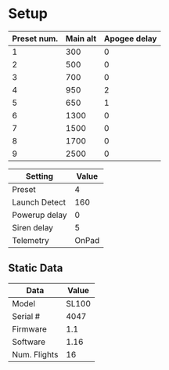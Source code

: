 # Setup

| Preset num. | Main alt | Apogee delay |
| ----------- | -------- | ------------ |
| 1           | 300      | 0            |
| 2           | 500      | 0            |
| 3           | 700      | 0            |
| 4           | 950      | 2            |
| 5           | 650      | 1            |
| 6           | 1300     | 0            |
| 7           | 1500     | 0            |
| 8           | 1700     | 0            |
| 9           | 2500     | 0            |

| Setting | Value |
| ------- | ----- |
| Preset  | 4     |
| Launch Detect | 160 |
| Powerup delay | 0 |
| Siren delay | 5 |
| Telemetry | OnPad |

## Static Data

| Data | Value |
| ---- | ----- |
| Model | SL100 |
| Serial # | 4047 |
| Firmware | 1.1 |
| Software | 1.16 |
| Num. Flights | 16 |

